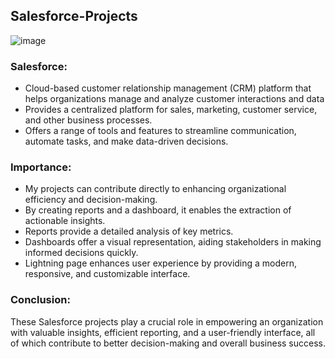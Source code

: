 ## Salesforce-Projects 
![image](https://github.com/LuseroNajera/Salesforce-Projects/assets/155403528/95b406d9-eaa8-472f-80cb-3db3fda3d319)




### Salesforce: 

- Cloud-based customer relationship management (CRM) platform that helps organizations manage and analyze customer interactions and data
- Provides a centralized platform for sales, marketing, customer service, and other business processes.
- Offers a range of tools and features to streamline communication, automate tasks, and make data-driven decisions.

### Importance:
- My projects can contribute directly to enhancing organizational efficiency and decision-making.
- By creating reports and a dashboard, it enables the extraction of actionable insights.
- Reports provide a detailed analysis of key metrics.
- Dashboards offer a visual representation, aiding stakeholders in making informed decisions quickly.
- Lightning page enhances user experience by providing a modern, responsive, and customizable interface. 

### Conclusion: 
These Salesforce projects play a crucial role in empowering an organization with valuable insights, efficient reporting, and a user-friendly interface, all of which contribute to better decision-making and overall business success.
